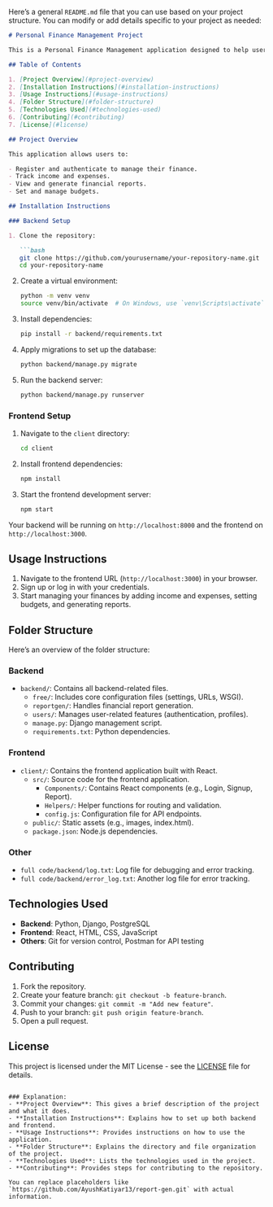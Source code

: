 Here’s a general `README.md` file that you can use based on your project structure. You can modify or add details specific to your project as needed:

```markdown
# Personal Finance Management Project

This is a Personal Finance Management application designed to help users track their income and expenses, set budgets, and generate financial reports. It includes both a backend and frontend, built with Python, Django, React, and PostgreSQL.

## Table of Contents

1. [Project Overview](#project-overview)
2. [Installation Instructions](#installation-instructions)
3. [Usage Instructions](#usage-instructions)
4. [Folder Structure](#folder-structure)
5. [Technologies Used](#technologies-used)
6. [Contributing](#contributing)
7. [License](#license)

## Project Overview

This application allows users to:

- Register and authenticate to manage their finance.
- Track income and expenses.
- View and generate financial reports.
- Set and manage budgets.

## Installation Instructions

### Backend Setup

1. Clone the repository:

   ```bash
   git clone https://github.com/yourusername/your-repository-name.git
   cd your-repository-name
   ```

2. Create a virtual environment:

   ```bash
   python -m venv venv
   source venv/bin/activate  # On Windows, use `venv\Scripts\activate`
   ```

3. Install dependencies:

   ```bash
   pip install -r backend/requirements.txt
   ```

4. Apply migrations to set up the database:

   ```bash
   python backend/manage.py migrate
   ```

5. Run the backend server:

   ```bash
   python backend/manage.py runserver
   ```

### Frontend Setup

1. Navigate to the `client` directory:

   ```bash
   cd client
   ```

2. Install frontend dependencies:

   ```bash
   npm install
   ```

3. Start the frontend development server:

   ```bash
   npm start
   ```

Your backend will be running on `http://localhost:8000` and the frontend on `http://localhost:3000`.

## Usage Instructions

1. Navigate to the frontend URL (`http://localhost:3000`) in your browser.
2. Sign up or log in with your credentials.
3. Start managing your finances by adding income and expenses, setting budgets, and generating reports.

## Folder Structure

Here’s an overview of the folder structure:

### Backend

- `backend/`: Contains all backend-related files.
  - `free/`: Includes core configuration files (settings, URLs, WSGI).
  - `reportgen/`: Handles financial report generation.
  - `users/`: Manages user-related features (authentication, profiles).
  - `manage.py`: Django management script.
  - `requirements.txt`: Python dependencies.

### Frontend

- `client/`: Contains the frontend application built with React.
  - `src/`: Source code for the frontend application.
    - `Components/`: Contains React components (e.g., Login, Signup, Report).
    - `Helpers/`: Helper functions for routing and validation.
    - `config.js`: Configuration file for API endpoints.
  - `public/`: Static assets (e.g., images, index.html).
  - `package.json`: Node.js dependencies.

### Other

- `full code/backend/log.txt`: Log file for debugging and error tracking.
- `full code/backend/error_log.txt`: Another log file for error tracking.

## Technologies Used

- **Backend**: Python, Django, PostgreSQL
- **Frontend**: React, HTML, CSS, JavaScript
- **Others**: Git for version control, Postman for API testing

## Contributing

1. Fork the repository.
2. Create your feature branch: `git checkout -b feature-branch`.
3. Commit your changes: `git commit -m "Add new feature"`.
4. Push to your branch: `git push origin feature-branch`.
5. Open a pull request.

## License

This project is licensed under the MIT License - see the [LICENSE](LICENSE) file for details.
```

### Explanation:
- **Project Overview**: This gives a brief description of the project and what it does.
- **Installation Instructions**: Explains how to set up both backend and frontend.
- **Usage Instructions**: Provides instructions on how to use the application.
- **Folder Structure**: Explains the directory and file organization of the project.
- **Technologies Used**: Lists the technologies used in the project.
- **Contributing**: Provides steps for contributing to the repository.

You can replace placeholders like `https://github.com/AyushKatiyar13/report-gen.git` with actual information.
